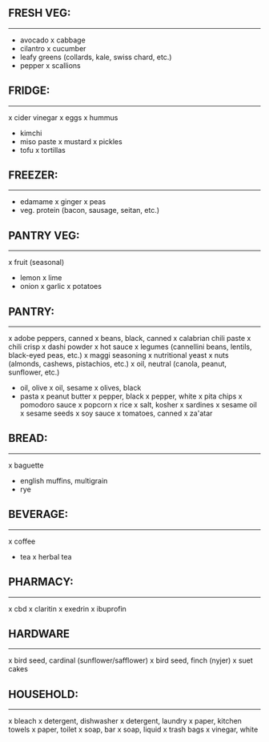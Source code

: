 ## FRESH VEG:
-------------
- avocado
x cabbage
- cilantro
x cucumber
- leafy greens (collards, kale, swiss chard, etc.)
- pepper
x scallions

## FRIDGE:
----------
x cider vinegar
x eggs
x hummus
- kimchi
- miso paste
x mustard
x pickles
- tofu
x tortillas

## FREEZER:
-----------
- edamame
x ginger
x peas
- veg. protein (bacon, sausage, seitan, etc.)

## PANTRY VEG:
--------------
x fruit (seasonal)
- lemon
x lime
- onion
x garlic
x potatoes

## PANTRY:
----------
x adobe peppers, canned
x beans, black, canned
x calabrian chili paste
x chili crisp
x dashi powder
x hot sauce
x legumes (cannellini beans, lentils, black-eyed peas, etc.)
x maggi seasoning
x nutritional yeast
x nuts (almonds, cashews, pistachios, etc.)
x oil, neutral (canola, peanut, sunflower, etc.)
- oil, olive
x oil, sesame
x olives, black
- pasta
x peanut butter
x pepper, black
x pepper, white
x pita chips
x pomodoro sauce
x popcorn
x rice
x salt, kosher
x sardines
x sesame oil
x sesame seeds
x soy sauce
x tomatoes, canned
x za'atar

## BREAD:
---------
x baguette
- english muffins, multigrain
- rye

## BEVERAGE:
------------
x coffee
- tea
x herbal tea

## PHARMACY:
---------
x cbd
x claritin
x exedrin
x ibuprofin

## HARDWARE
-----------
x bird seed, cardinal (sunflower/safflower)
x bird seed, finch (nyjer)
x suet cakes

## HOUSEHOLD:
-------------
x bleach
x detergent, dishwasher
x detergent, laundry
x paper, kitchen towels
x paper, toilet
x soap, bar
x soap, liquid
x trash bags
x vinegar, white

